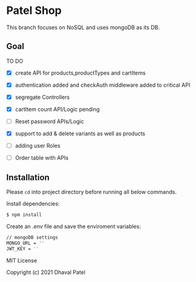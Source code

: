 # Patel Shop
 This branch focuses on NoSQL and uses mongoDB as its DB.


## Goal

TO DO
- [x] create API for products,productTypes and cartItems
- [x] authentication added and checkAuth middleware added to critical API
- [x] segregate Controllers
- [x] cartItem count API/Logic pending
- [ ] Reset password APIs/Logic
- [x] support to add & delete variants as well as products 
- [ ] adding user Roles
- [ ] Order table with APIs



## Installation

Please `cd` into project directory before running all below commands.

Install dependencies:

```bash
$ npm install
```

Create an .env file and save the enviroment variables:
```bash
// mongoDB settings
MONGO_URL = ''
JWT_KEY = ''
```


MIT License

Copyright (c) 2021 Dhaval Patel
